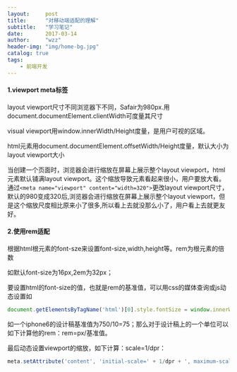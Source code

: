 ```yaml
---
layout:     post
title:      "对移动端适配的理解"
subtitle:   "学习笔记"
date:       2017-03-14
author:     "wzz"
header-img: "img/home-bg.jpg"
catalog: true
tags:
    - 前端开发
---
```


#### 1.viewport meta标签

layout viewport尺寸不同浏览器下不同，Safair为980px.用document.documentElement.clientWidth可度量其尺寸

visual viewport用window.innerWidth/Height度量，是用户可视的区域。

html元素用document.documentElement.offsetWidth/Height度量，默认大小为layout viewport大小

当创建一个页面时，浏览器会进行缩放在屏幕上展示整个layout viewport，html元素默认铺满layout viewport。这个缩放导致元素看起来很小，用户要放大看。通过`<meta name="viewport" content="width=320">`更改layout viewport尺寸，默认的980变成320后,浏览器会进行缩放在屏幕上展示整个layout viewport，但是这个缩放尺度相比原来小了很多,所以看上去就没那么小了，用户看上去就更友好。

#### 2.使用rem适配

根据html根元素的font-sze来设置font-size,width,height等。rem为根元素的倍数

如默认font-size为16px,2em为32px；

要设置html的font-size的值，也就是rem的基准值，可以用css的媒体查询或js动态设置如

```js
document.getElementsByTagName('html')[0].style.fontSize = window.innerWidth / 10 + 'px';
```

如一个iphone6的设计稿基准值为750/10=75；那么对于设计稿上的一个单位可以如下计算他的rem：rem=px/基准值。

最后动态设置viewport的缩放，如下计算：scale=1/dpr：

```js
meta.setAttribute('content', 'initial-scale=' + 1/dpr + ', maximum-scale=' + 1/dpr + ', minimum-scale=' + 1/dpr + ', user-scalable=no');
```

